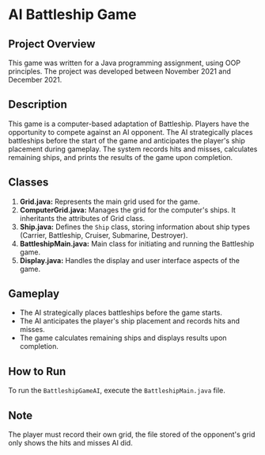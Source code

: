 # AI Battleship Game

## Project Overview

This game was written for a Java programming assignment, using OOP principles. The project was developed between November 2021 and December 2021.

## Description

This game is a computer-based adaptation of Battleship. Players have the opportunity to compete against an AI opponent. The AI strategically places battleships before the start of the game and anticipates the player's ship placement during gameplay. The system records hits and misses, calculates remaining ships, and prints the results of the game upon completion.

## Classes

1. **Grid.java:** Represents the main grid used for the game.
2. **ComputerGrid.java:** Manages the grid for the computer's ships. It inheritants the attributes of Grid class.
3. **Ship.java:** Defines the `Ship` class, storing information about ship types (Carrier, Battleship, Cruiser, Submarine, Destroyer).
4. **BattleshipMain.java:** Main class for initiating and running the Battleship game.
5. **Display.java:** Handles the display and user interface aspects of the game.

## Gameplay

- The AI strategically places battleships before the game starts.
- The AI anticipates the player's ship placement and records hits and misses.
- The game calculates remaining ships and displays results upon completion.

## How to Run

To run the `BattleshipGameAI`, execute the `BattleshipMain.java` file.

## Note

The player must record their own grid, the file stored of the opponent's grid only shows the hits and misses AI did.
